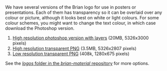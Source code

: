 <html><body><p>We have several versions of the Brian logo for use in posters or presentations. Each of them has transparency so it can be overlaid over any colour or picture, although it looks best on white or light colours. For some colour schemes, you might want to change the text colour, in which case download the Photoshop version.
</p><ol>
 	<li><a href="https://github.com/brian-team/brian-material/raw/master/logos/Brian%20logo.psd">High resolution photoshop version with layers</a> (20MB, 5326x3000 pixels)</li>
 	<li><a href="https://github.com/brian-team/brian-material/raw/master/logos/Brian%20logo%20full%20size.png">High resolution transparent PNG</a> (3.5MB, 5326x2807 pixels)</li>
 	<li><a href="https://github.com/brian-team/brian-material/raw/master/logos/Brian%20logo%201280.png">Low resolution transparent PNG</a> (408k, 1280x675 pixels)</li>
</ol>
See the <a href="https://github.com/brian-team/brian-material/tree/master/logos"><em>logos</em> folder in the <em>brian-material</em> repository</a> for more options.</body></html>